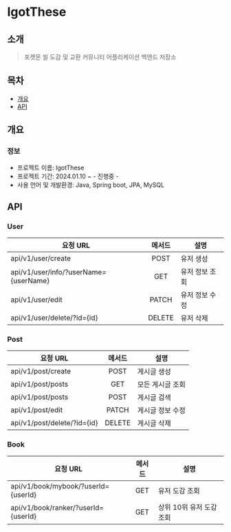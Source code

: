 # IgotThese

## 소개

> 포켓몬 씰 도감 및 교환 커뮤니티 어플리케이션 백엔드 저장소

## 목차

* [개요](#개요)
* [API](#API)

## 개요

### 정보
* 프로젝트 이름: IgotThese
* 프로젝트 기간: 2024.01.10 ~ - 진행중 - 
* 사용 언어 및 개발환경: Java, Spring boot, JPA, MySQL

## API

### User
| 요청 URL                                |메서드|설명|
|---------------------------------------|:---:|---|
| api/v1/user/create                    |POST|유저 생성|
| api/v1/user/info/?userName={userName} |GET|유저 정보 조회|
| api/v1/user/edit                      |PATCH|유저 정보 수정|
| api/v1/user/delete/?id={id}           |DELETE|유저 삭제|

### Post
| 요청 URL                      |메서드|설명|
|-----------------------------|:---:|---|
| api/v1/post/create          |POST|게시글 생성|
| api/v1/post/posts           |GET|모든 게시글 조회|
| api/v1/post/posts           |POST|게시글 검색|
| api/v1/post/edit            |PATCH|게시글 정보 수정|
| api/v1/post/delete/?id={id} |DELETE|게시글 삭제|

### Book
| 요청 URL                              |메서드|설명|
|-------------------------------------|:---:|---|
| api/v1/book/mybook/?userId={userId} |GET|유저 도감 조회|
| api/v1/book/ranker/?userId={userId} |GET|상위 10위 유저 도감 조회|